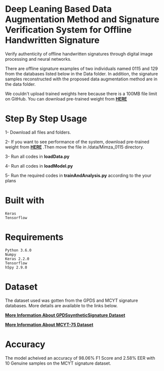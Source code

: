 # Deep Leaning Based Data Augmentation Method and Signature Verification System for Offline Handwritten Signature

Verify authenticity of offline handwritten signatures through digital image processing and neural networks.

There are offline signature examples of two individuals named 0115 and 129 from the databases listed below in the Data folder. In addition, the signature samples reconstructed with the proposed data augmentation method are in the data folder.

We couldn't upload trained weights here because there is a 100MB file limit on GitHub. You can download pre-trained weight from **[HERE](http://mutluyapici.com/wp-content/uploads/2017/09/M0115_weight.h5)** 

# Step By Step Usage
      
   1- Download all files and folders.
   
   2- If you want to see performance of the system, download pre-trained weight from **[HERE](http://mutluyapici.com/wp-content/uploads/2017/09/M0115_weight.h5)**
  .Then move the file in /data/Mimza_0115 directory.
   
   3- Run all codes in **loadData.py**
   
   4- Run all codes in **loadModel.py**
   
   5- Run the required codes in **trainAndAnalysis.py**  according to the your plans
    

# Built with

    Keras
    Tensorflow

# Requirements

    Python 3.6.0
    Numpy
    Keras 2.2.0
    Tensorflow
    h5py 2.9.0
        

# Dataset

The dataset used was gotten from the GPDS and MCYT signature databases. More details are available to the links below.

**[More Information About GPDSsyntheticSignature Dataset](http://www.gpds.ulpgc.es/downloadnew/download.htm)**

**[More Information About MCYT-75 Dataset](http://atvs.ii.uam.es/atvs/mcyt75so.html)**

# Accuracy

The model acheived an accuracy of 98.06% F1 Score and 2.58% EER with 10 Genuine samples on the MCYT signature dataset. 
